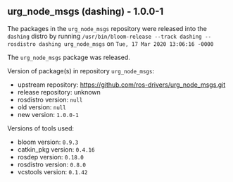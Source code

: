 ## urg_node_msgs (dashing) - 1.0.0-1

The packages in the `urg_node_msgs` repository were released into the `dashing` distro by running `/usr/bin/bloom-release --track dashing --rosdistro dashing urg_node_msgs` on `Tue, 17 Mar 2020 13:06:16 -0000`

The `urg_node_msgs` package was released.

Version of package(s) in repository `urg_node_msgs`:

- upstream repository: https://github.com/ros-drivers/urg_node_msgs.git
- release repository: unknown
- rosdistro version: `null`
- old version: `null`
- new version: `1.0.0-1`

Versions of tools used:

- bloom version: `0.9.3`
- catkin_pkg version: `0.4.16`
- rosdep version: `0.18.0`
- rosdistro version: `0.8.0`
- vcstools version: `0.1.42`


